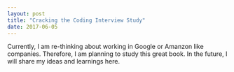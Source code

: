 ```yaml
---
layout: post
title: "Cracking the Coding Interview Study"
date: 2017-06-05
---
```


Currently, I am re-thinking about working in Google or Amanzon like companies. Therefore, I am planning to study this great book. 
In the future, I will share my ideas and learnings here. 
